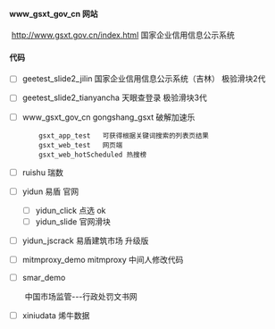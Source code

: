 #### www_gsxt_gov_cn	网站

​    http://www.gsxt.gov.cn/index.html	国家企业信用信息公示系统

####  代码

- [ ] geetest_slide2_jilin 国家企业信用信息公示系统（吉林） 极验滑块2代

- [ ] geetest_slide2_tianyancha	天眼查登录 极验滑块3代

- [ ] www_gsxt_gov_cn
          gongshang_gsxt 破解加速乐
          
          gsxt_app_test   可获得根据关键词搜索的列表页结果
          gsxt_web_test   网页端
          gsxt_web_hotScheduled	热搜榜
      
- [ ] ruishu   瑞数

- [ ] yidun     易盾 官网
  - [ ] yidun_click     点选 ok
  - [ ] yidun_slide    官网滑块
  
- [ ] yidun_jscrack    易盾建筑市场 升级版	

- [ ] mitmproxy_demo     mitmproxy 中间人修改代码

- [ ] smar_demo

  ​			中国市场监管---行政处罚文书网

- [ ] xiniudata     烯牛数据



